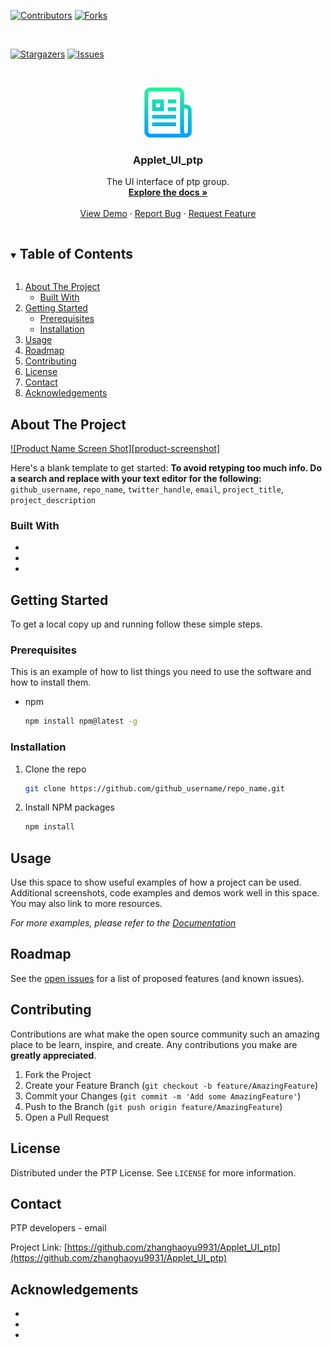 <!--
*** Thanks for checking out the Best-README-Template. If you have a suggestion
*** that would make this better, please fork the repo and create a pull request
*** or simply open an issue with the tag "enhancement".
*** Thanks again! Now go create something AMAZING! :D

***
***
***
*** To avoid retyping too much info. Do a search and replace for the following:
*** github_username, repo_name, twitter_handle, email, project_title, project_description
-->



<!-- PROJECT SHIELDS -->
<!--
*** I'm using markdown "reference style" links for readability.
*** Reference links are enclosed in brackets [ ] instead of parentheses ( ).
*** See the bottom of this document for the declaration of the reference variables
*** for contributors-url, forks-url, etc. This is an optional, concise syntax you may use.
*** https://www.markdownguide.org/basic-syntax/#reference-style-links
-->
[![Contributors][contributors-shield]][contributors-url]
[![Forks][forks-shield]][forks-url]<p>&thinsp;</p>
[![Stargazers][stars-shield]][stars-url]
[![Issues][issues-shield]][issues-url]
<!--[![MIT License][license-shield]][license-url]-->



<!-- PROJECT LOGO -->
<br />

<p align="center">
  <a href="https://github.com/github_username/repo_name">
    <img src="images/logo.png" alt="Logo" width="80" height="80">
  </a>
  <h3 align="center">Applet_UI_ptp</h3>

  <p align="center">
    The UI interface of ptp group.
    <br />
    <a href="https://github.com/github_username/repo_name"><strong>Explore the docs »</strong></a>
    <br />
    <br />
    <a href="https://github.com/github_username/repo_name">View Demo</a>
    ·
    <a href="https://github.com/github_username/repo_name/issues">Report Bug</a>
    ·
    <a href="https://github.com/github_username/repo_name/issues">Request Feature</a>
  </p>

</p>



<!-- TABLE OF CONTENTS -->

<details open="open">
  <summary><h2 style="display: inline-block">Table of Contents</h2></summary>
  <ol>
    <li>
      <a href="#about-the-project">About The Project</a>
      <ul>
        <li><a href="#built-with">Built With</a></li>
      </ul>
    </li>
    <li>
      <a href="#getting-started">Getting Started</a>
      <ul>
        <li><a href="#prerequisites">Prerequisites</a></li>
        <li><a href="#installation">Installation</a></li>
      </ul>
    </li>
    <li><a href="#usage">Usage</a></li>
    <li><a href="#roadmap">Roadmap</a></li>
    <li><a href="#contributing">Contributing</a></li>
    <li><a href="#license">License</a></li>
    <li><a href="#contact">Contact</a></li>
    <li><a href="#acknowledgements">Acknowledgements</a></li>
  </ol>
</details>


<!-- ABOUT THE PROJECT -->

## About The Project

[![Product Name Screen Shot][product-screenshot]](https://example.com)

Here's a blank template to get started:
**To avoid retyping too much info. Do a search and replace with your text editor for the following:**
`github_username`, `repo_name`, `twitter_handle`, `email`, `project_title`, `project_description`


### Built With

* []()
* []()
* []()



<!-- GETTING STARTED -->
## Getting Started

To get a local copy up and running follow these simple steps.

### Prerequisites

This is an example of how to list things you need to use the software and how to install them.
* npm
  ```sh
  npm install npm@latest -g
  ```

### Installation

1. Clone the repo
   ```sh
   git clone https://github.com/github_username/repo_name.git
   ```
2. Install NPM packages
   ```sh
   npm install
   ```



<!-- USAGE EXAMPLES -->
## Usage

Use this space to show useful examples of how a project can be used. Additional screenshots, code examples and demos work well in this space. You may also link to more resources.

_For more examples, please refer to the [Documentation](https://example.com)_



<!-- ROADMAP -->
## Roadmap

See the [open issues](https://github.com/github_username/repo_name/issues) for a list of proposed features (and known issues).



<!-- CONTRIBUTING -->
## Contributing

Contributions are what make the open source community such an amazing place to be learn, inspire, and create. Any contributions you make are **greatly appreciated**.

1. Fork the Project
2. Create your Feature Branch (`git checkout -b feature/AmazingFeature`)
3. Commit your Changes (`git commit -m 'Add some AmazingFeature'`)
4. Push to the Branch (`git push origin feature/AmazingFeature`)
5. Open a Pull Request



<!-- LICENSE -->

## License

Distributed under the PTP License. See `LICENSE` for more information.



<!-- CONTACT -->

## Contact

PTP developers - email

Project Link: [https://github.com/zhanghaoyu9931/Applet_UI_ptp](https://github.com/zhanghaoyu9931/Applet_UI_ptp)



<!-- ACKNOWLEDGEMENTS -->
## Acknowledgements

* []()
* []()
* []()







<!-- MARKDOWN LINKS & IMAGES -->
<!-- https://www.markdownguide.org/basic-syntax/#reference-style-links -->
[contributors-shield]: <https://img.shields.io/github/contributors/zhanghaoyu9931/Applet_UI_ptp?label=Contributors&logo=github&style=for-the-badge>
[contributors-url]: <https://github.com/zhanghaoyu9931/Applet_UI_ptp/graphs/contributors>

[forks-shield]: <https://img.shields.io/github/forks/zhanghaoyu9931/Applet_UI_ptp?color=%233134&label=Forks&logo=github&style=for-the-badge>
[forks-url]: <https://github.com/zhanghaoyu9931/Applet_UI_ptp/network/members>

[stars-shield]: <https://img.shields.io/github/stars/zhanghaoyu9931/Applet_UI_ptp?color=%233134&label=Stars&logo=github&style=for-the-badge>
[stars-url]: <https://github.com/zhanghaoyu9931/Applet_UI_ptp/stargazers>

[issues-shield]: <https://img.shields.io/github/issues/zhanghaoyu9931/Applet_UI_ptp?color=%233134&label=Issues&logo=github&style=for-the-badge>
[issues-url]: <https://github.com/zhanghaoyu9931/Applet_UI_ptp/issues>

[license-shield]: <https://img.shields.io/github/license/zhanghaoyu9931/Applet_UI_ptp?color=%233134&label=License&logo=github&style=for-the-badge>
[license-url]: <https://github.com/zhanghaoyu9931/Applet_UI_ptp/blob/master/LICENSE.txt>

[linkedin-shield]: <https://img.shields.io/badge/-LinkedIn-black.svg?style=for-the-badge&logo=linkedin&colorB=555>
[linkedin-url]: <https://linkedin.com/in/zhanghaoyu9931>
